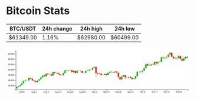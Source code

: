 # Bitcoin Stats

BTC/USDT|24h change|24h high|24h low|
|---|---|---|---|
|$61349.00|1.16%|$62980.00|$60499.00|

<img src="./chart.svg">
